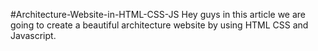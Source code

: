 #Architecture-Website-in-HTML-CSS-JS
Hey guys in this article we are going to create a beautiful architecture website by using HTML CSS and Javascript.
